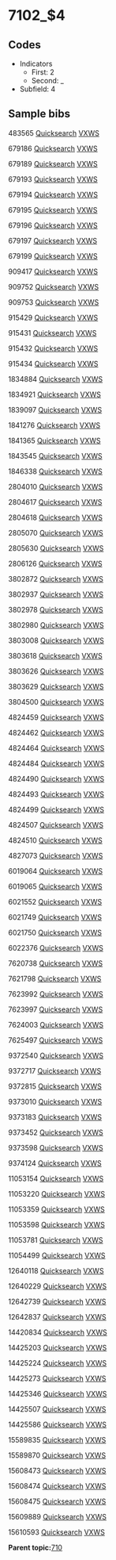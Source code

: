 # 7102\_$4

## Codes

-   Indicators
    -   First: 2
    -   Second: \_
-   Subfield: 4

## Sample bibs

483565 [Quicksearch](https://search.library.yale.edu/catalog/483565) [VXWS](http://prodorbis.library.yale.edu:7014/vxws/GetHoldingsService?bibId=483565)

679186 [Quicksearch](https://search.library.yale.edu/catalog/679186) [VXWS](http://prodorbis.library.yale.edu:7014/vxws/GetHoldingsService?bibId=679186)

679189 [Quicksearch](https://search.library.yale.edu/catalog/679189) [VXWS](http://prodorbis.library.yale.edu:7014/vxws/GetHoldingsService?bibId=679189)

679193 [Quicksearch](https://search.library.yale.edu/catalog/679193) [VXWS](http://prodorbis.library.yale.edu:7014/vxws/GetHoldingsService?bibId=679193)

679194 [Quicksearch](https://search.library.yale.edu/catalog/679194) [VXWS](http://prodorbis.library.yale.edu:7014/vxws/GetHoldingsService?bibId=679194)

679195 [Quicksearch](https://search.library.yale.edu/catalog/679195) [VXWS](http://prodorbis.library.yale.edu:7014/vxws/GetHoldingsService?bibId=679195)

679196 [Quicksearch](https://search.library.yale.edu/catalog/679196) [VXWS](http://prodorbis.library.yale.edu:7014/vxws/GetHoldingsService?bibId=679196)

679197 [Quicksearch](https://search.library.yale.edu/catalog/679197) [VXWS](http://prodorbis.library.yale.edu:7014/vxws/GetHoldingsService?bibId=679197)

679199 [Quicksearch](https://search.library.yale.edu/catalog/679199) [VXWS](http://prodorbis.library.yale.edu:7014/vxws/GetHoldingsService?bibId=679199)

909417 [Quicksearch](https://search.library.yale.edu/catalog/909417) [VXWS](http://prodorbis.library.yale.edu:7014/vxws/GetHoldingsService?bibId=909417)

909752 [Quicksearch](https://search.library.yale.edu/catalog/909752) [VXWS](http://prodorbis.library.yale.edu:7014/vxws/GetHoldingsService?bibId=909752)

909753 [Quicksearch](https://search.library.yale.edu/catalog/909753) [VXWS](http://prodorbis.library.yale.edu:7014/vxws/GetHoldingsService?bibId=909753)

915429 [Quicksearch](https://search.library.yale.edu/catalog/915429) [VXWS](http://prodorbis.library.yale.edu:7014/vxws/GetHoldingsService?bibId=915429)

915431 [Quicksearch](https://search.library.yale.edu/catalog/915431) [VXWS](http://prodorbis.library.yale.edu:7014/vxws/GetHoldingsService?bibId=915431)

915432 [Quicksearch](https://search.library.yale.edu/catalog/915432) [VXWS](http://prodorbis.library.yale.edu:7014/vxws/GetHoldingsService?bibId=915432)

915434 [Quicksearch](https://search.library.yale.edu/catalog/915434) [VXWS](http://prodorbis.library.yale.edu:7014/vxws/GetHoldingsService?bibId=915434)

1834884 [Quicksearch](https://search.library.yale.edu/catalog/1834884) [VXWS](http://prodorbis.library.yale.edu:7014/vxws/GetHoldingsService?bibId=1834884)

1834921 [Quicksearch](https://search.library.yale.edu/catalog/1834921) [VXWS](http://prodorbis.library.yale.edu:7014/vxws/GetHoldingsService?bibId=1834921)

1839097 [Quicksearch](https://search.library.yale.edu/catalog/1839097) [VXWS](http://prodorbis.library.yale.edu:7014/vxws/GetHoldingsService?bibId=1839097)

1841276 [Quicksearch](https://search.library.yale.edu/catalog/1841276) [VXWS](http://prodorbis.library.yale.edu:7014/vxws/GetHoldingsService?bibId=1841276)

1841365 [Quicksearch](https://search.library.yale.edu/catalog/1841365) [VXWS](http://prodorbis.library.yale.edu:7014/vxws/GetHoldingsService?bibId=1841365)

1843545 [Quicksearch](https://search.library.yale.edu/catalog/1843545) [VXWS](http://prodorbis.library.yale.edu:7014/vxws/GetHoldingsService?bibId=1843545)

1846338 [Quicksearch](https://search.library.yale.edu/catalog/1846338) [VXWS](http://prodorbis.library.yale.edu:7014/vxws/GetHoldingsService?bibId=1846338)

2804010 [Quicksearch](https://search.library.yale.edu/catalog/2804010) [VXWS](http://prodorbis.library.yale.edu:7014/vxws/GetHoldingsService?bibId=2804010)

2804617 [Quicksearch](https://search.library.yale.edu/catalog/2804617) [VXWS](http://prodorbis.library.yale.edu:7014/vxws/GetHoldingsService?bibId=2804617)

2804618 [Quicksearch](https://search.library.yale.edu/catalog/2804618) [VXWS](http://prodorbis.library.yale.edu:7014/vxws/GetHoldingsService?bibId=2804618)

2805070 [Quicksearch](https://search.library.yale.edu/catalog/2805070) [VXWS](http://prodorbis.library.yale.edu:7014/vxws/GetHoldingsService?bibId=2805070)

2805630 [Quicksearch](https://search.library.yale.edu/catalog/2805630) [VXWS](http://prodorbis.library.yale.edu:7014/vxws/GetHoldingsService?bibId=2805630)

2806126 [Quicksearch](https://search.library.yale.edu/catalog/2806126) [VXWS](http://prodorbis.library.yale.edu:7014/vxws/GetHoldingsService?bibId=2806126)

3802872 [Quicksearch](https://search.library.yale.edu/catalog/3802872) [VXWS](http://prodorbis.library.yale.edu:7014/vxws/GetHoldingsService?bibId=3802872)

3802937 [Quicksearch](https://search.library.yale.edu/catalog/3802937) [VXWS](http://prodorbis.library.yale.edu:7014/vxws/GetHoldingsService?bibId=3802937)

3802978 [Quicksearch](https://search.library.yale.edu/catalog/3802978) [VXWS](http://prodorbis.library.yale.edu:7014/vxws/GetHoldingsService?bibId=3802978)

3802980 [Quicksearch](https://search.library.yale.edu/catalog/3802980) [VXWS](http://prodorbis.library.yale.edu:7014/vxws/GetHoldingsService?bibId=3802980)

3803008 [Quicksearch](https://search.library.yale.edu/catalog/3803008) [VXWS](http://prodorbis.library.yale.edu:7014/vxws/GetHoldingsService?bibId=3803008)

3803618 [Quicksearch](https://search.library.yale.edu/catalog/3803618) [VXWS](http://prodorbis.library.yale.edu:7014/vxws/GetHoldingsService?bibId=3803618)

3803626 [Quicksearch](https://search.library.yale.edu/catalog/3803626) [VXWS](http://prodorbis.library.yale.edu:7014/vxws/GetHoldingsService?bibId=3803626)

3803629 [Quicksearch](https://search.library.yale.edu/catalog/3803629) [VXWS](http://prodorbis.library.yale.edu:7014/vxws/GetHoldingsService?bibId=3803629)

3804500 [Quicksearch](https://search.library.yale.edu/catalog/3804500) [VXWS](http://prodorbis.library.yale.edu:7014/vxws/GetHoldingsService?bibId=3804500)

4824459 [Quicksearch](https://search.library.yale.edu/catalog/4824459) [VXWS](http://prodorbis.library.yale.edu:7014/vxws/GetHoldingsService?bibId=4824459)

4824462 [Quicksearch](https://search.library.yale.edu/catalog/4824462) [VXWS](http://prodorbis.library.yale.edu:7014/vxws/GetHoldingsService?bibId=4824462)

4824464 [Quicksearch](https://search.library.yale.edu/catalog/4824464) [VXWS](http://prodorbis.library.yale.edu:7014/vxws/GetHoldingsService?bibId=4824464)

4824484 [Quicksearch](https://search.library.yale.edu/catalog/4824484) [VXWS](http://prodorbis.library.yale.edu:7014/vxws/GetHoldingsService?bibId=4824484)

4824490 [Quicksearch](https://search.library.yale.edu/catalog/4824490) [VXWS](http://prodorbis.library.yale.edu:7014/vxws/GetHoldingsService?bibId=4824490)

4824493 [Quicksearch](https://search.library.yale.edu/catalog/4824493) [VXWS](http://prodorbis.library.yale.edu:7014/vxws/GetHoldingsService?bibId=4824493)

4824499 [Quicksearch](https://search.library.yale.edu/catalog/4824499) [VXWS](http://prodorbis.library.yale.edu:7014/vxws/GetHoldingsService?bibId=4824499)

4824507 [Quicksearch](https://search.library.yale.edu/catalog/4824507) [VXWS](http://prodorbis.library.yale.edu:7014/vxws/GetHoldingsService?bibId=4824507)

4824510 [Quicksearch](https://search.library.yale.edu/catalog/4824510) [VXWS](http://prodorbis.library.yale.edu:7014/vxws/GetHoldingsService?bibId=4824510)

4827073 [Quicksearch](https://search.library.yale.edu/catalog/4827073) [VXWS](http://prodorbis.library.yale.edu:7014/vxws/GetHoldingsService?bibId=4827073)

6019064 [Quicksearch](https://search.library.yale.edu/catalog/6019064) [VXWS](http://prodorbis.library.yale.edu:7014/vxws/GetHoldingsService?bibId=6019064)

6019065 [Quicksearch](https://search.library.yale.edu/catalog/6019065) [VXWS](http://prodorbis.library.yale.edu:7014/vxws/GetHoldingsService?bibId=6019065)

6021552 [Quicksearch](https://search.library.yale.edu/catalog/6021552) [VXWS](http://prodorbis.library.yale.edu:7014/vxws/GetHoldingsService?bibId=6021552)

6021749 [Quicksearch](https://search.library.yale.edu/catalog/6021749) [VXWS](http://prodorbis.library.yale.edu:7014/vxws/GetHoldingsService?bibId=6021749)

6021750 [Quicksearch](https://search.library.yale.edu/catalog/6021750) [VXWS](http://prodorbis.library.yale.edu:7014/vxws/GetHoldingsService?bibId=6021750)

6022376 [Quicksearch](https://search.library.yale.edu/catalog/6022376) [VXWS](http://prodorbis.library.yale.edu:7014/vxws/GetHoldingsService?bibId=6022376)

7620738 [Quicksearch](https://search.library.yale.edu/catalog/7620738) [VXWS](http://prodorbis.library.yale.edu:7014/vxws/GetHoldingsService?bibId=7620738)

7621798 [Quicksearch](https://search.library.yale.edu/catalog/7621798) [VXWS](http://prodorbis.library.yale.edu:7014/vxws/GetHoldingsService?bibId=7621798)

7623992 [Quicksearch](https://search.library.yale.edu/catalog/7623992) [VXWS](http://prodorbis.library.yale.edu:7014/vxws/GetHoldingsService?bibId=7623992)

7623997 [Quicksearch](https://search.library.yale.edu/catalog/7623997) [VXWS](http://prodorbis.library.yale.edu:7014/vxws/GetHoldingsService?bibId=7623997)

7624003 [Quicksearch](https://search.library.yale.edu/catalog/7624003) [VXWS](http://prodorbis.library.yale.edu:7014/vxws/GetHoldingsService?bibId=7624003)

7625497 [Quicksearch](https://search.library.yale.edu/catalog/7625497) [VXWS](http://prodorbis.library.yale.edu:7014/vxws/GetHoldingsService?bibId=7625497)

9372540 [Quicksearch](https://search.library.yale.edu/catalog/9372540) [VXWS](http://prodorbis.library.yale.edu:7014/vxws/GetHoldingsService?bibId=9372540)

9372717 [Quicksearch](https://search.library.yale.edu/catalog/9372717) [VXWS](http://prodorbis.library.yale.edu:7014/vxws/GetHoldingsService?bibId=9372717)

9372815 [Quicksearch](https://search.library.yale.edu/catalog/9372815) [VXWS](http://prodorbis.library.yale.edu:7014/vxws/GetHoldingsService?bibId=9372815)

9373010 [Quicksearch](https://search.library.yale.edu/catalog/9373010) [VXWS](http://prodorbis.library.yale.edu:7014/vxws/GetHoldingsService?bibId=9373010)

9373183 [Quicksearch](https://search.library.yale.edu/catalog/9373183) [VXWS](http://prodorbis.library.yale.edu:7014/vxws/GetHoldingsService?bibId=9373183)

9373452 [Quicksearch](https://search.library.yale.edu/catalog/9373452) [VXWS](http://prodorbis.library.yale.edu:7014/vxws/GetHoldingsService?bibId=9373452)

9373598 [Quicksearch](https://search.library.yale.edu/catalog/9373598) [VXWS](http://prodorbis.library.yale.edu:7014/vxws/GetHoldingsService?bibId=9373598)

9374124 [Quicksearch](https://search.library.yale.edu/catalog/9374124) [VXWS](http://prodorbis.library.yale.edu:7014/vxws/GetHoldingsService?bibId=9374124)

11053154 [Quicksearch](https://search.library.yale.edu/catalog/11053154) [VXWS](http://prodorbis.library.yale.edu:7014/vxws/GetHoldingsService?bibId=11053154)

11053220 [Quicksearch](https://search.library.yale.edu/catalog/11053220) [VXWS](http://prodorbis.library.yale.edu:7014/vxws/GetHoldingsService?bibId=11053220)

11053359 [Quicksearch](https://search.library.yale.edu/catalog/11053359) [VXWS](http://prodorbis.library.yale.edu:7014/vxws/GetHoldingsService?bibId=11053359)

11053598 [Quicksearch](https://search.library.yale.edu/catalog/11053598) [VXWS](http://prodorbis.library.yale.edu:7014/vxws/GetHoldingsService?bibId=11053598)

11053781 [Quicksearch](https://search.library.yale.edu/catalog/11053781) [VXWS](http://prodorbis.library.yale.edu:7014/vxws/GetHoldingsService?bibId=11053781)

11054499 [Quicksearch](https://search.library.yale.edu/catalog/11054499) [VXWS](http://prodorbis.library.yale.edu:7014/vxws/GetHoldingsService?bibId=11054499)

12640118 [Quicksearch](https://search.library.yale.edu/catalog/12640118) [VXWS](http://prodorbis.library.yale.edu:7014/vxws/GetHoldingsService?bibId=12640118)

12640229 [Quicksearch](https://search.library.yale.edu/catalog/12640229) [VXWS](http://prodorbis.library.yale.edu:7014/vxws/GetHoldingsService?bibId=12640229)

12642739 [Quicksearch](https://search.library.yale.edu/catalog/12642739) [VXWS](http://prodorbis.library.yale.edu:7014/vxws/GetHoldingsService?bibId=12642739)

12642837 [Quicksearch](https://search.library.yale.edu/catalog/12642837) [VXWS](http://prodorbis.library.yale.edu:7014/vxws/GetHoldingsService?bibId=12642837)

14420834 [Quicksearch](https://search.library.yale.edu/catalog/14420834) [VXWS](http://prodorbis.library.yale.edu:7014/vxws/GetHoldingsService?bibId=14420834)

14425203 [Quicksearch](https://search.library.yale.edu/catalog/14425203) [VXWS](http://prodorbis.library.yale.edu:7014/vxws/GetHoldingsService?bibId=14425203)

14425224 [Quicksearch](https://search.library.yale.edu/catalog/14425224) [VXWS](http://prodorbis.library.yale.edu:7014/vxws/GetHoldingsService?bibId=14425224)

14425273 [Quicksearch](https://search.library.yale.edu/catalog/14425273) [VXWS](http://prodorbis.library.yale.edu:7014/vxws/GetHoldingsService?bibId=14425273)

14425346 [Quicksearch](https://search.library.yale.edu/catalog/14425346) [VXWS](http://prodorbis.library.yale.edu:7014/vxws/GetHoldingsService?bibId=14425346)

14425507 [Quicksearch](https://search.library.yale.edu/catalog/14425507) [VXWS](http://prodorbis.library.yale.edu:7014/vxws/GetHoldingsService?bibId=14425507)

14425586 [Quicksearch](https://search.library.yale.edu/catalog/14425586) [VXWS](http://prodorbis.library.yale.edu:7014/vxws/GetHoldingsService?bibId=14425586)

15589835 [Quicksearch](https://search.library.yale.edu/catalog/15589835) [VXWS](http://prodorbis.library.yale.edu:7014/vxws/GetHoldingsService?bibId=15589835)

15589870 [Quicksearch](https://search.library.yale.edu/catalog/15589870) [VXWS](http://prodorbis.library.yale.edu:7014/vxws/GetHoldingsService?bibId=15589870)

15608473 [Quicksearch](https://search.library.yale.edu/catalog/15608473) [VXWS](http://prodorbis.library.yale.edu:7014/vxws/GetHoldingsService?bibId=15608473)

15608474 [Quicksearch](https://search.library.yale.edu/catalog/15608474) [VXWS](http://prodorbis.library.yale.edu:7014/vxws/GetHoldingsService?bibId=15608474)

15608475 [Quicksearch](https://search.library.yale.edu/catalog/15608475) [VXWS](http://prodorbis.library.yale.edu:7014/vxws/GetHoldingsService?bibId=15608475)

15609889 [Quicksearch](https://search.library.yale.edu/catalog/15609889) [VXWS](http://prodorbis.library.yale.edu:7014/vxws/GetHoldingsService?bibId=15609889)

15610593 [Quicksearch](https://search.library.yale.edu/catalog/15610593) [VXWS](http://prodorbis.library.yale.edu:7014/vxws/GetHoldingsService?bibId=15610593)

**Parent topic:**[710](../../tags/710/710.md)

